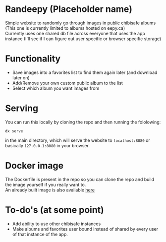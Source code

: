 # Randeepy (Placeholder name)

Simple website to randomly go through images in public chibisafe albums  
(This one is currently limited to albums hosted on eepy.ca)  
Currently uses one shared db file across everyone that uses the app instance (I'll see if I can figure out user specific or browser specific storage)  

# Functionality

- Save images into a favorites list to find them again later (and download later on)  
- Add/Remove your own custom public album to the list  
- Select which album you want images from

# Serving

You can run this locally by cloning the repo and then running the fololowing:  
```
dx serve
```  
in the main directory, which will serve the website to `localhost:8080` or basically `127.0.0.1:8080` in your browser.  

# Docker image
The Dockerfile is present in the repo so you can clone the repo and build the image yourself if you really want to.  
An already built image is also available [here](https://hub.docker.com/r/phibee/randeepy/tags)

# To-do's (at some point)
- Add ability to use other chibisafe instances  
- Make albums and favorites user bound instead of shared by every user of that instance of the app.
